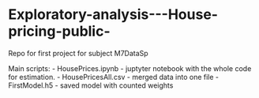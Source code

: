 # Exploratory-analysis---House-pricing-public-
Repo for first project for subject M7DataSp

Main scripts: - HousePrices.ipynb - juptyter notebook with the whole code for estimation.
              - HousePricesAll.csv - merged data into one file
              - FirstModel.h5 - saved model with counted weights

